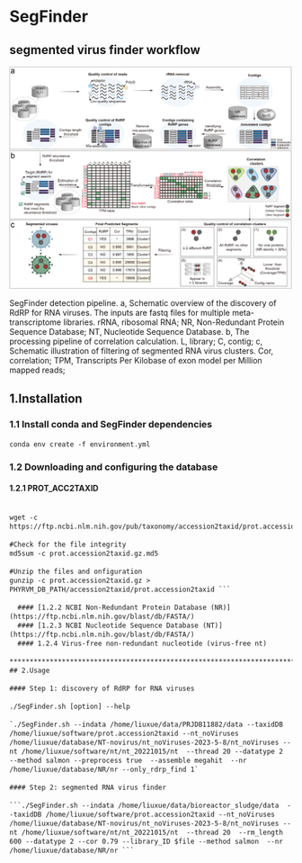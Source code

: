 # SegFinder
## segmented virus finder workflow
![](https://github.com/liuxue-123/SegFinder/blob/main/flow/workflow.png)

SegFinder detection pipeline. a, Schematic overview of the discovery of RdRP for RNA viruses. The inputs are fastq files for multiple meta-transcriptome libraries. rRNA, ribosomal RNA; NR, Non-Redundant Protein Sequence Database; NT, Nucleotide Sequence Database. b, The processing pipeline of correlation calculation. L, library; C, contig; c, Schematic illustration of filtering of segmented RNA virus clusters. Cor, correlation; TPM, Transcripts Per Kilobase of exon model per Million mapped reads;

## 1.Installation
  ### 1.1 Install conda and SegFinder dependencies

```conda env create -f environment.yml```

### 1.2 Downloading and configuring the database

  #### 1.2.1 PROT_ACC2TAXID

``` wget -c https://ftp.ncbi.nlm.nih.gov/pub/taxonomy/accession2taxid/prot.accession2taxid.gz   

wget -c https://ftp.ncbi.nlm.nih.gov/pub/taxonomy/accession2taxid/prot.accession2taxid.gz.md5

#Check for the file integrity
md5sum -c prot.accession2taxid.gz.md5

#Unzip the files and onfiguration
gunzip -c prot.accession2taxid.gz > PHYRVM_DB_PATH/accession2taxid/prot.accession2taxid ```

  #### [1.2.2 NCBI Non-Redundant Protein Database (NR)](https://ftp.ncbi.nlm.nih.gov/blast/db/FASTA/)
  #### [1.2.3 NCBI Nucleotide Sequence Database (NT)](https://ftp.ncbi.nlm.nih.gov/blast/db/FASTA/)
  #### 1.2.4 Virus-free non-redundant nucleotide (virus-free nt)

*******************************************************************************************
## 2.Usage

#### Step 1: discovery of RdRP for RNA viruses 

./SegFinder.sh [option] --help  

`./SegFinder.sh --indata /home/liuxue/data/PRJDB11882/data --taxidDB /home/liuxue/software/prot.accession2taxid --nt_noViruses /home/liuxue/database/NT-novirus/nt_noViruses-2023-5-8/nt_noViruses --nt /home/liuxue/software/nt/nt_20221015/nt  --thread 20 --datatype 2  --method salmon --preprocess true  --assemble megahit  --nr /home/liuxue/database/NR/nr --only_rdrp_find 1` 

#### Step 2: segmented RNA virus finder 

```./SegFinder.sh --indata /home/liuxue/data/bioreactor_sludge/data  --taxidDB /home/liuxue/software/prot.accession2taxid --nt_noViruses /home/liuxue/database/NT-novirus/nt_noViruses-2023-5-8/nt_noViruses --nt /home/liuxue/software/nt/nt_20221015/nt  --thread 20  --rm_length 600 --datatype 2 --cor 0.79 --library_ID $file --method salmon  --nr /home/liuxue/database/NR/nr ``` 
